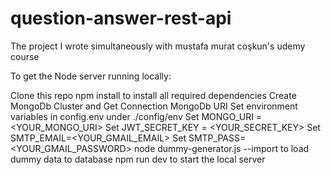 # question-answer-rest-api
The project I wrote simultaneously with mustafa murat coşkun's udemy course


To get the Node server running locally:

Clone this repo
npm install to install all required dependencies
Create MongoDb Cluster and Get Connection MongoDb URI
Set environment variables in config.env under ./config/env
Set MONGO_URI = <YOUR_MONGO_URI>
Set JWT_SECRET_KEY = <YOUR_SECRET_KEY>
Set SMTP_EMAIL=<YOUR_GMAIL_EMAIL>
Set SMTP_PASS=<YOUR_GMAIL_PASSWORD>
node dummy-generator.js --import to load dummy data to database
npm run dev to start the local server
